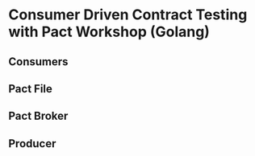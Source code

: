 # Consumer Driven Contract Testing with Pact Workshop (Golang)

## Consumers



## Pact File

## Pact Broker

## Producer
